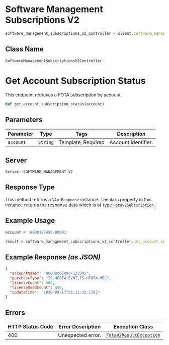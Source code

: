 # Software Management Subscriptions V2

```ruby
software_management_subscriptions_v2_controller = client.software_management_subscriptions_v2
```

## Class Name

`SoftwareManagementSubscriptionsV2Controller`


# Get Account Subscription Status

This endpoint retrieves a FOTA subscription by account.

```ruby
def get_account_subscription_status(account)
```

## Parameters

| Parameter | Type | Tags | Description |
|  --- | --- | --- | --- |
| `account` | `String` | Template, Required | Account identifier. |

## Server

`Server::SOFTWARE_MANAGEMENT_V2`

## Response Type

This method returns a `\ApiResponse` instance. The `data` property in this instance returns the response data which is of type [`FotaV2Subscription`](../../doc/models/fota-v2-subscription.md).

## Example Usage

```ruby
account = '0000123456-00001'

result = software_management_subscriptions_v2_controller.get_account_subscription_status(account)
```

## Example Response *(as JSON)*

```json
{
  "accountName": "00000000000-123345",
  "purchaseType": "TS-HFOTA-EVNT,TS-HFOTA-MRC",
  "licenseCount": 500,
  "licenseUsedCount": 400,
  "updateTime": "2020-09-17T21:11:32.170Z"
}
```

## Errors

| HTTP Status Code | Error Description | Exception Class |
|  --- | --- | --- |
| 400 | Unexpected error. | [`FotaV2ResultException`](../../doc/models/fota-v2-result-exception.md) |

